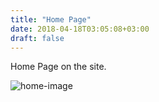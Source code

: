 ```yaml
---
title: "Home Page"
date: 2018-04-18T03:05:08+03:00
draft: false
---
```


Home Page on the site.

![home-image](/images/home-image.jpg)

